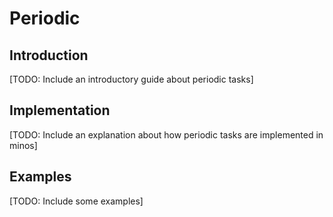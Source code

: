 # Periodic

## Introduction

[TODO: Include an introductory guide about periodic tasks]

## Implementation

[TODO: Include an explanation about how periodic tasks are implemented in minos]

## Examples

[TODO: Include some examples]